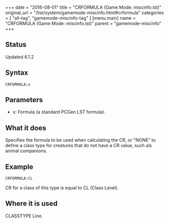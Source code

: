 +++
date = "2016-08-01"
title = "CRFORMULA (Game Mode: miscinfo.lst)"
original_url = "/list/system/gamemode-miscinfo.html#crformula"
categories = [ "all-tag", "gamemode-miscinfo-tag" ]
[menu.main]
    name = "CRFORMULA (Game Mode: miscinfo.lst)"
    parent = "gamemode-miscinfo"
+++

## Status

Updated 6.1.2

## Syntax

`CRFORMULA:x`

## Parameters

-   x: Formula (a standard PCGen LST formula).



What it does
------------

Specifies the formula to be used when calculating the CR, or "NONE" to
define a class type for creatures that do not have a CR value, such als
animal companions.

Example
-------

`CRFORMULA:CL`

CR for a class of this type is equal to CL (Class Level).

Where it is used
----------------

CLASSTYPE Line.


